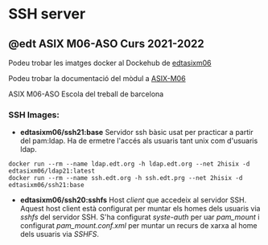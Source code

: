 # SSH server
## @edt ASIX M06-ASO Curs 2021-2022

Podeu trobar les imatges docker al Dockehub de [edtasixm06](https://hub.docker.com/u/edtasixm06/)

Podeu trobar la documentació del mòdul a [ASIX-M06](https://sites.google.com/site/asixm06edt/)

ASIX M06-ASO Escola del treball de barcelona


### SSH Images:

 * **edtasixm06/ssh21:base** Servidor ssh bàsic usat per practicar a partir del pam:ldap.
   Ha de ermetre l'accés als usuaris tant unix com d'usuaris ldap. 

``` 
docker run --rm --name ldap.edt.org -h ldap.edt.org --net 2hisix -d edtasixm06/ldap21:latest
docker run --rm --name ssh.edt.org -h ssh.edt.prg --net 2hisix -d edtasixm06/ssh21:base
```

* **edtasixm06/ssh20:sshfs** Host *client* que accedeix al servidor SSH. Aquest host client 
  està configurat per muntar els homes dels usuaris via *sshfs* del servidor SSH. S'ha 
  configurat *syste-auth* per uar *pam_mount* i configurat *pam_mount.conf.xml* per muntar
  un recurs de xarxa al home dels usuaris via *SSHFS*. 



